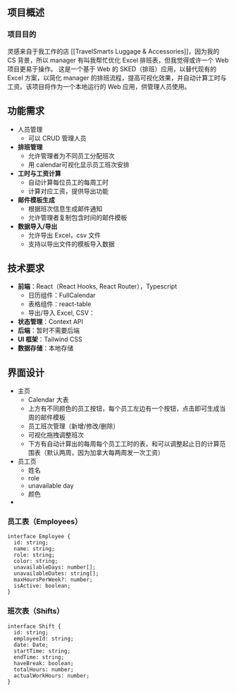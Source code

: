 ## 项目概述

### 项目目的

灵感来自于我工作的店 [[TravelSmarts Luggage & Accessories]]，因为我的 CS 背景，所以 manager 有叫我帮忙优化 Excel 排班表，但我觉得或许一个 Web 项目更易于操作。
这是一个基于 Web 的 SKED（排班）应用，以替代现有的 Excel 方案，以简化 manager 的排班流程，提高可视化效果，并自动计算工时与工资。该项目将作为一个本地运行的 Web 应用，供管理人员使用。

## 功能需求

- 人员管理
	- 可以 CRUD 管理人员
- **排班管理**
    - 允许管理者为不同员工分配班次
    - 用 calendar可视化显示员工班次安排
- **工时与工资计算**
    - 自动计算每位员工的每周工时
    - 计算对应工资，提供导出功能
- **邮件模板生成**
    - 根据班次信息生成邮件通知
    - 允许管理者复制包含时间的邮件模板
- **数据导入/导出**
    - 允许导出 Excel，csv 文件
    - 支持以导出文件的模板导入数据

## 技术要求

- **前端**：React（React Hooks, React Router），Typescript
	- 日历组件：FullCalendar
	- 表格组件：react-table
	- 导出/导入 Excel, CSV：
- **状态管理**：Context API
- **后端**：暂时不需要后端
- **UI 框架**：Tailwind CSS
- **数据存储**：本地存储

## 界面设计

- 主页
	- Calendar 大表
	- 上方有不同颜色的员工按钮，每个员工左边有一个按钮，点击即可生成当周的邮件模板
	- 员工班次管理（新增/修改/删除）
	- 可视化拖拽调整班次
	- 下方有自动计算出的每周每个员工工时的表，和可以调整起止日的计算范围表（默认两周，因为加拿大每两周发一次工资）
- 员工页
	- 姓名
	- role
	- unavailable day
	- 颜色
- 

### 员工表（Employees）

```tsx
interface Employee {
  id: string;
  name: string;
  role: string;
  color: string;
  unavailableDays: number[];
  unavailableDates: string[];
  maxHoursPerWeek?: number;
  isActive: boolean;
}
```
### 班次表（Shifts）

```tsx
interface Shift {
  id: string;
  employeeId: string;
  date: Date;
  startTime: string;
  endTime: string;
  haveBreak: boolean;
  totalHours: number;
  actualWorkHours: number;
}
```
